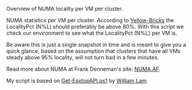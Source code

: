 Overview of NUMA locality per VM per cluster.

NUMA statistics per VM per cluster. According to <a href=http://www.yellow-bricks.com/esxtop/>Yellow-Bricks</a> the LocalityPct (N%L) should preferably be above 80%. With this script we check our environment to see what the LocalityPct (N%L) per VM is. 

Be aware this is just a single snapshot in time and is meant to give you a quick glance, based on the assumption that clusters that have all VMs steady above 95% locality, will not turn bad in a few minutes.

Read more about NUMA at Frank Denneman's site: <a href=https://numa.af/>NUMA.AF</a>.

My script is based on <a href=https://github.com/lamw/vghetto-scripts/blob/master/powershell/Get-EsxtopAPI.ps1>Get-EsxtopAPI.ps1</a> by <a href=https://www.virtuallyghetto.com/2017/02/using-the-vsphere-api-in-vcenter-server-to-collect-esxtop-vscsistats-metrics.html>William Lam</a>.
